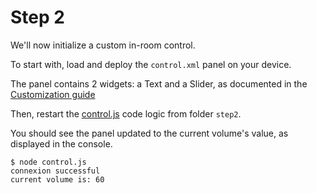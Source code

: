 # Step 2

We'll now initialize a custom in-room control.

To start with, load and deploy the `control.xml` panel on your device.

The panel contains 2 widgets: a Text and a Slider, as documented in the [Customization guide](https://www.cisco.com/c/dam/en/us/td/docs/telepresence/endpoint/ce92/sx-mx-dx-room-kit-customization-guide-ce92.pdf)

Then, restart the [control.js](./control.js) code logic from folder `step2`.

You should see the panel updated to the current volume's value, as displayed in the console.

```shell
$ node control.js
connexion successful
current volume is: 60
```